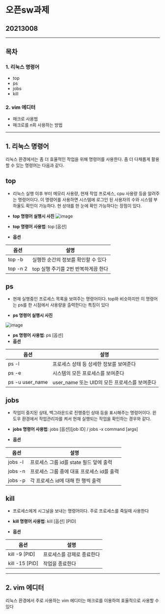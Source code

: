 # 오픈sw과제
## 20213008

---
## 목차
### 1. 리눅스 명령어
- top
- ps
- jobs
- kill

### 2. vim 에디터
- 매크로 사용법
- 매크로를 n회 사용하는 방법

---
## 1. 리눅스 명령어

리눅스 환경에서는 좀 더 효율적인 작업을 위해 명령어를 사용한다. 좀 더 다채롭게 활용할 수 있는 명령어는 다음과 같다.

## **top**
- 리눅스 실행 이후 부터 메모리 사용량, 현재 작업 프로세스, cpu 사용량 등을 알려주는 명령어이다. 이 명령어를 사용하면 시스템에 로그인 된 사용자의 수와 시스템 부하율도 확인이 가능하다. 현 상태를 한 눈에 확인 가능하다는 장점이 있다.

- **top 명령어 실행시 사진**
![image](https://user-images.githubusercontent.com/78745267/170872340-447f5598-07e4-4af4-84de-7a4d2aac28ca.png)

- **top 명령어 사용법**: top [옵션]
- **옵션**

|옵션|설명|
|---|------|
|top -b|실행한 순간의 정보를 확인할 수 있다|
|top -n 2|top 실행 주기를 2번 반복하게끔 한다|

## **ps**
- 현재 실행중인 프로세스 목록을 보여주는 명령어이다. top와 비슷하지만 이 명령어는 ps를 한 시점에서 사용량을 출력한다는 특징이 있다

- **ps 명령어 실행시 사진**

![image](https://user-images.githubusercontent.com/78745267/170872920-3f4dbff7-b7d6-4318-b10b-375505887f06.png)

- **ps 명령어 사용법**: ps [옵션]
- **옵션**

|옵션|설명|
|---|------|
|ps -l|프로세스 상태 등 상세한 정보를 보여준다|
|ps -e|시스템의 모든 프로세스를 보여준다|
|ps -u user_name|user_name 또는 UID의 모든 프로세스를 보여준다|


## **jobs**
- 작업이 중지된 상태, 백그라운드로 진행중인 상태 등을 표시해주는 명령어이다. 윈도우 환경에서 작업관리자를 켜서 현재 실행되는 작업을 확인하는 경우와 같다.

- **jobs 명령어 사용법**: jobs [옵션][job ID] / jobs -x command [args]
- **옵션**

|옵션|설명|
|---|------|
|jobs -l|프로세스 그룹 id를 state 필드 앞에 출력|
|jobs -n|프로세스 그룹 중에 대표 프로세스 id를 출력|
|jobs -p|각 프로세스 id에 대해 한 행씩 출력 |
 
## **kill**
- 프로세스에게 시그널을 보내는 명령어이다. 주로 프로세스를 죽일때 사용한다

- **kill 명령어 사용법**: kill [옵션] [PID]
- **옵션**

|옵션|설명|
|---|------|
|kill -9 [PID]|프로세스를 강제로 종료한다|
|kill -15 [PID]|작업을 종료한다|

***
## 2. vim 에디터


리눅스 환경에서 주로 사용하는 vim 에디터는 매크로를 이용하여 효율적으로 사용할 수 있다
